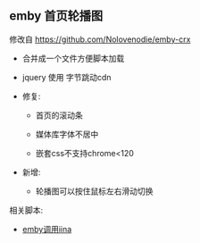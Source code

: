 ## emby 首页轮播图

修改自 https://github.com/Nolovenodie/emby-crx

* 合并成一个文件方便脚本加载

* jquery 使用 字节跳动cdn

* 修复:

  * 首页的滚动条

  * 媒体库字体不居中
  * 嵌套css不支持chrome<120

* 新增:

  * 轮播图可以按住鼠标左右滑动切换



相关脚本:

* [emby调用iina](https://greasyfork.org/en/scripts/495802)